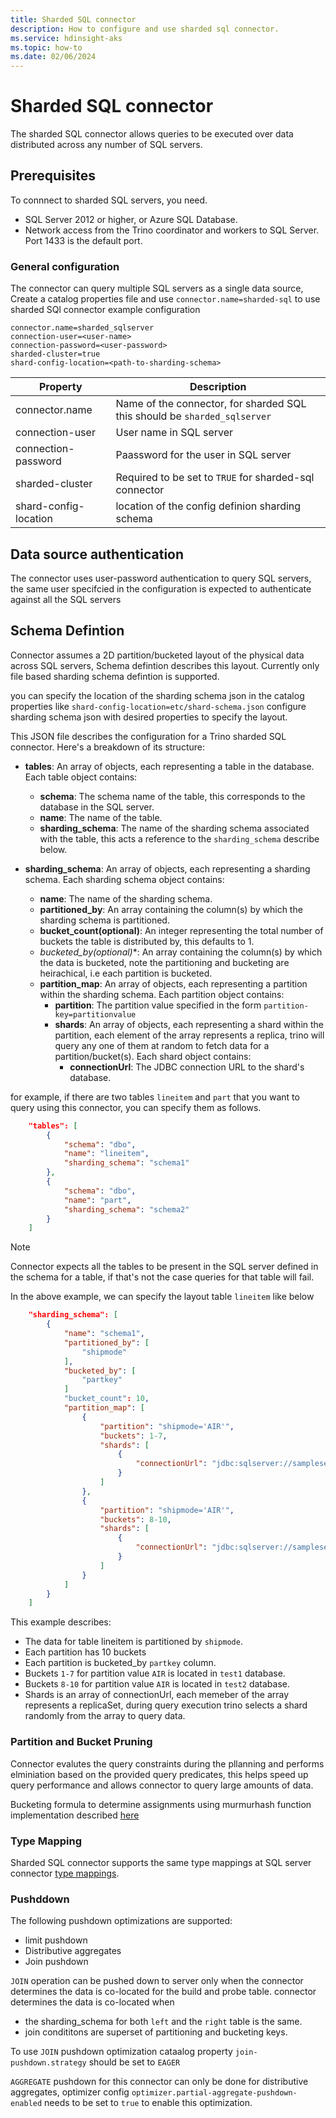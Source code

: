 ```yaml
---
title: Sharded SQL connector
description: How to configure and use sharded sql connector.
ms.service: hdinsight-aks
ms.topic: how-to
ms.date: 02/06/2024
---
```


# Sharded SQL connector

The sharded SQL connector allows queries to be executed over data distributed across any number of SQL servers. 

## Prerequisites 

To connnect to sharded SQL servers, you need.

   - SQL Server 2012 or higher, or Azure SQL Database.
   - Network access from the Trino coordinator and workers to SQL Server. Port 1433 is the default port.

### General configuration

The connector can query multiple SQL servers as a single data source, Create a catalog properties file and use `connector.name=sharded-sql` to use sharded SQl connector
example configuration

```
connector.name=sharded_sqlserver
connection-user=<user-name>
connection-password=<user-password>
sharded-cluster=true
shard-config-location=<path-to-sharding-schema>
```


|Property|Description|
|--------|-----------|
|connector.name| Name of the connector, for sharded SQL this should be `sharded_sqlserver`|
|connection-user| User name in SQL server|
|connection-password| Paassword for the user in SQL server|
|sharded-cluster| Required to be set to `TRUE` for sharded-sql connector|
|shard-config-location| location of the config definion sharding schema|

## Data source authentication

The connector uses user-password authentication to query SQL servers, the same user specifcied in the configuration is expected to authenticate against all the SQL servers 

## Schema Defintion

Connector assumes a 2D partition/bucketed layout of the physical data across SQL servers, Schema defintion describes this layout.
Currently only file based sharding schema defintion is supported. 

you can specify the location of the sharding schema json in the catalog properties like `shard-config-location=etc/shard-schema.json`
configure sharding schema json with desired properties to specify the layout.

This JSON file describes the configuration for a Trino sharded SQL connector. Here's a breakdown of its structure:

- **tables**: An array of objects, each representing a table in the database. Each table object contains:
  - **schema**: The schema name of the table, this corresponds to the database in the SQL server.
  - **name**: The name of the table.
  - **sharding_schema**: The name of the sharding schema associated with the table, this acts a reference to the `sharding_schema` describe below.

- **sharding_schema**: An array of objects, each representing a sharding schema. Each sharding schema object contains:
  - **name**: The name of the sharding schema.
  - **partitioned_by**: An array containing the column(s) by which the sharding schema is partitioned.
  - **bucket_count(optional)**: An integer representing the total number of buckets the table is distributed by, this defaults to 1.
  - **bucketed_by*(optional)**: An array containing the column(s) by which the data is bucketed, note the partitioning and bucketing are heirachical, i.e each partition is bucketed.
  - **partition_map**: An array of objects, each representing a partition within the sharding schema. Each partition object contains:
    - **partition**: The partition value specified in the form `partition-key=partitionvalue`
    - **shards**: An array of objects, each representing a shard within the partition, each element of the array represents a replica, trino will query any one of them at random to fetch data for a partition/bucket(s). Each shard object contains:
      - **connectionUrl**: The JDBC connection URL to the shard's database.


for example, if there are two tables `lineitem` and `part` that you want to query using this connector, you can specify them as follows.

```json
	"tables": [
		{
			"schema": "dbo",
			"name": "lineitem",
			"sharding_schema": "schema1"
		},
		{
			"schema": "dbo",
			"name": "part",
			"sharding_schema": "schema2"
		}
    ]

```

> [!NOTE]
> Connector expects all the tables to be present in the SQL server defined in the schema for a table, if that's not the case queries for that table will fail.

In the above example, we can specify the layout table `lineitem` like below

```json
	"sharding_schema": [
		{
			"name": "schema1",
			"partitioned_by": [
				"shipmode"
			],
            "bucketed_by": [
                "partkey"
            ]
			"bucket_count": 10,
			"partition_map": [
				{
					"partition": "shipmode='AIR'",
                    "buckets": 1-7,
					"shards": [
						{
							"connectionUrl": "jdbc:sqlserver://sampleserver.database.windows.net:1433;database=test1"
						}
					]
				},
				{
					"partition": "shipmode='AIR'",
                    "buckets": 8-10,
					"shards": [
						{
							"connectionUrl": "jdbc:sqlserver://sampleserver.database.windows.net:1433;database=test2"
						}
					]
				}                
			]
        }
    ]
```

This example describes: 

-  The data for table lineitem is partitioned by `shipmode`.
-  Each partition has 10 buckets
-  Each partition is bucketed_by `partkey` column.
-  Buckets `1-7` for partition value `AIR` is located in `test1` database.
-  Buckets `8-10` for partition value `AIR` is located in `test2` database.
-  Shards is an array of connectionUrl, each memeber of the array represents a replicaSet, during query execution trino selects a shard randomly from the array to query data.


### Partition and Bucket Pruning

Connector evalutes the query constraints during the pllanning and performs elminiation based on the provided query predicates, this helps speed up query performance and allows connector to query large amounts of data.

Bucketing formula to determine assignments using murmurhash function implementation described [here](https://commons.apache.org/proper/commons-codec/apidocs/src-html/org/apache/commons/codec/digest/MurmurHash3.html#line.388)

### Type Mapping


Sharded SQL connector supports the same type mappings at SQL server connector [type mappings](https://trino.io/docs/current/connector/sqlserver.html#type-mapping).


### Pushddown

The following pushdown optimizations are supported:
-  limit pushdown
-  Distributive aggregates
-  Join pushdown 

`JOIN` operation can be pushed down to server only when the connector determines the data is co-located for the build and probe table.
connector determines the data is co-located when
- the sharding_schema for both `left` and the `right` table is the same.
- join condititons are superset of partitioning and bucketing keys.

To use `JOIN` pushdown optimization cataalog property `join-pushdown.strategy` should be set to `EAGER`


`AGGREGATE` pushdown for this connector can only be done for distributive aggregates, optimizer config `optimizer.partial-aggregate-pushdown-enabled` needs to be set to `true` to enable this optimization.
